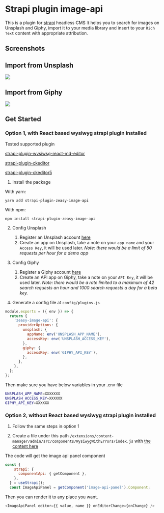 # Strapi plugin image-api

This is a plugin for [strapi](https://github.com/strapi/strapi) headless CMS
It helps you to search for images on Unsplash and Giphy, import it to your media library and insert to your `Rich Text` content with appropriate attribution.

## Screenshots

## Import from Unsplash
![](screenshot_01.gif)

## Import from Giphy
![](screenshot_02.gif)

## Get Started
### Option 1, with React based wysiwyg strapi plugin installed

Tested supported plugin

[strapi-plugin-wysiwsg-react-md-editor](https://github.com/kwinyyyc/strapi-plugin-wysiwsg-react-md-editor)

[strapi-plugin-ckeditor](https://github.com/TechQuery/strapi-plugin-ckeditor)

[strapi-plugin-ckeditor5](https://github.com/Roslovets-Inc/strapi-plugin-ckeditor5)

1. Install the package

With yarn:

`yarn add strapi-plugin-zeasy-image-api`

With npm:

`npm install strapi-plugin-zeasy-image-api`

2. Config Unsplash
   1. Register an Unsplash account [here](https://unsplash.com/developers)
   2. Create an app on Unsplash, take a note on your `app name` and your `Access Key`, it will be used later. <i>Note: there would be a limit of 50 requests per hour for a demo app</i>

3. Config Giphy
   1. Register a Giphy account [here](https://developers.giphy.com/)
   2. Create an API app on Giphy, take a note on your `API Key`, it will be used later. <i>Note: there would be a rate limited to a maximum of 42 search requests an hour and 1000 search requests a day for a beta key.</i>


4. Generate a config file at `config/plugins.js`

```js
module.exports = ({ env }) => {
  return {
    'zeasy-image-api': {
      providerOptions: {
        unsplash: {
          appName: env('UNSPLASH_APP_NAME'),
          accessKey: env('UNSPLASH_ACCESS_KEY'),
        },
        giphy: {
          accessKey: env('GIPHY_API_KEY'),
        },
      },
    },
  };
};
```
Then make sure you have below variables in your .env file

```sh
UNSPLASH_APP_NAME=XXXXXXX
UNSPLASH_ACCESS_KEY=XXXXXX
GIPHY_API_KEY=XXXXXX
```

### Option 2, without React based wysiwyg strapi plugin installed

1. Follow the same steps in option 1

2. Create a file under this path `/extensions/content-manager/admin/src/components/WysiwygWithErrors/index.js` with [the content here](./example/extensions/content-manager/admin/src/components/WysiwygWithErrors/index.js)

The code will get the image api panel component 
```js
const {
    strapi: {
      componentApi: { getComponent },
    },
  } = useStrapi();
  const ImageApiPanel = getComponent('image-api-panel').Component;
```

Then you can render it to any place you want.
```js
<ImageApiPanel editor={{ value, name }} onEditorChange={onChange} />
```
